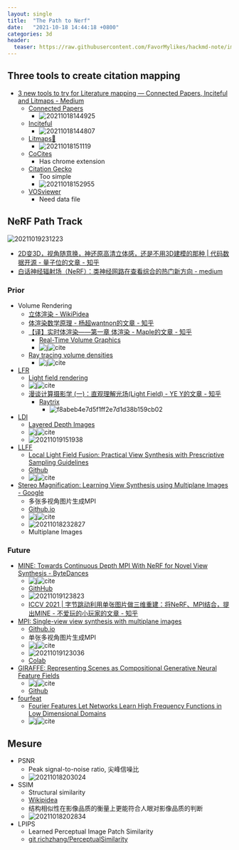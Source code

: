 ```yaml
---
layout: single
title:  "The Path to Nerf" 
date:   "2021-10-18 14:44:18 +0800"
categories: 3d
header:
  teaser: https://raw.githubusercontent.com/FavorMylikes/hackmd-note/img/img20211018233219.png
---
```


## Three tools to create citation mapping

- [3 new tools to try for Literature mapping — Connected Papers, Inciteful and Litmaps - Medium](https://aarontay.medium.com/3-new-tools-to-try-for-literature-mapping-connected-papers-inciteful-and-litmaps-a399f27622a)
  - [Connected Papers](https://www.connectedpapers.com/)
    - <img src="https://raw.githubusercontent.com/FavorMylikes/hackmd-note/img/img20211018144925.png" alt="20211018144925"/>
  - [Inciteful](https://inciteful.xyz/)
    - <img src="https://raw.githubusercontent.com/FavorMylikes/hackmd-note/img/img20211018144807.png" alt="20211018144807"/>
  - [Litmaps🤙](https://www.litmaps.co/)
    - <img src="https://raw.githubusercontent.com/FavorMylikes/hackmd-note/img/img20211018151119.png" alt="20211018151119"/>
  - [CoCites](https://www.cocites.com/)
    - Has chrome extension
  - [Citation Gecko](http://citationgecko.com/)
    - Too simple
    - <img src="https://raw.githubusercontent.com/FavorMylikes/hackmd-note/img/img20211018152955.png" alt="20211018152955"/>
  - [VOSviewer](https://www.vosviewer.com/)
    - Need data file

## NeRF Path Track

<img src="https://raw.githubusercontent.com/FavorMylikes/hackmd-note/img/img20211019231223.png" alt="20211019231223"/>

- [2D变3D，视角随意换，神还原高清立体感，还是不用3D建模的那种 | 代码数据开源 - 量子位的文章 - 知乎](https://zhuanlan.zhihu.com/p/128554388)
- [白话神经辐射场（NeRF）：类神经网路在查看综合的热门新方向 - medium](https://medium.com/%E8%BB%9F%E9%AB%94%E4%B9%8B%E5%BF%83/%E7%99%BD%E8%A9%B1neural-radiance-fields-nerf-%E9%A1%9E%E7%A5%9E%E7%B6%93%E7%B6%B2%E8%B7%AF%E5%9C%A8view-synthesis%E7%9A%84%E7%86%B1%E9%96%80%E6%96%B0%E6%96%B9%E5%90%91-23be9411d399)

### Prior

- Volume Rendering
  - [立体渲染 - WikiPidea](https://zh.wikipedia.org/wiki/%E7%AB%8B%E4%BD%93%E6%B8%B2%E6%9F%93)
  - [体渲染数学原理 - 杨超wantnon的文章 - 知乎](https://zhuanlan.zhihu.com/p/56710440)
  - [【译】实时体渲染——第一章 体渲染 - Maple的文章 - 知乎](https://zhuanlan.zhihu.com/p/260540982)
    - [Real-Time Volume Graphics](https://dl.acm.org/doi/abs/10.1145/1103900.1103929)
    - ![j](https://img.shields.io/badge/SIGGRAPH-2004-blue?style=flat-square)![cite](https://img.shields.io/badge/cite-996-blue?style=flat-square)
  - [Ray tracing volume densities](https://dl.acm.org/doi/abs/10.1145/964965.808594)
    - ![j](https://img.shields.io/badge/SIGGRAPH-1984-blue?style=flat-square)![cite](https://img.shields.io/badge/cite-1296-blue?style=flat-square)
- [LFR](https://graphics.stanford.edu/papers/light/)
  - [Light field rendering](https://dl.acm.org/doi/10.1145/237170.237199)
  - ![j](https://img.shields.io/badge/SIGGRAPH-1996-blue?style=flat-square)![cite](https://img.shields.io/badge/cite-5237-blue?style=flat-square)
  - [漫谈计算摄影学 (一)：直观理解光场(Light Field) - YE Y的文章 - 知乎](https://zhuanlan.zhihu.com/p/24982662)
    - [Raytrix](https://raytrix.de/)
      - <img src="https://raw.githubusercontent.com/FavorMylikes/hackmd-note/img/imgf8abeb4e7d5f1ff2e7d1d38b159cb02.png" alt="f8abeb4e7d5f1ff2e7d1d38b159cb02"/>
- [LDI](https://grail.cs.washington.edu/projects/ldi/)
  - [Layered Depth Images](https://grail.cs.washington.edu/projects/ldi/)
  - ![j](https://img.shields.io/badge/SIGGRAPH-1998-blue?style=flat-square)![cite](https://img.shields.io/badge/cite-1656-blue?style=flat-square)
  - <img src="https://raw.githubusercontent.com/FavorMylikes/hackmd-note/img/img20211019151938.png" alt="20211019151938"/>
- [LLFF](https://bmild.github.io/llff/)
  - [Local Light Field Fusion: Practical View Synthesis with Prescriptive Sampling Guidelines](https://bmild.github.io/llff/)
  - [Github](https://github.com/Fyusion/LLFF)
  - ![j](https://img.shields.io/badge/SIGGRAPH-2019-blue?style=flat-square)![cite](https://img.shields.io/badge/cite-198-blue?style=flat-square)
- [Stereo Magnification: Learning View Synthesis using Multiplane Images - Google](https://arxiv.org/abs/1805.09817)
  - 多张多视角图片生成MPI
  - [Github.io](https://tinghuiz.github.io/projects/mpi/)
  - ![j](https://img.shields.io/badge/SIGGRAPH-2018-blue?style=flat-square)![cite](https://img.shields.io/badge/cite-275-blue?style=flat-square)
  - <img src="https://raw.githubusercontent.com/FavorMylikes/hackmd-note/img/img20211018232827.png" alt="20211018232827"/>
  - Multiplane Images

### Future

- [MINE: Towards Continuous Depth MPI With NeRF for Novel View Synthesis - ByteDances](https://openaccess.thecvf.com/content/ICCV2021/html/Li_MINE_Towards_Continuous_Depth_MPI_With_NeRF_for_Novel_View_ICCV_2021_paper.html)
  - ![j](https://img.shields.io/badge/ICCV-2021-blue?style=flat-square)![cite](https://img.shields.io/badge/cite-0-blue?style=flat-square)
  - [GithHub](https://github.com/vincentfung13/MINE)
  - <img src="https://raw.githubusercontent.com/FavorMylikes/hackmd-note/img/img20211019123823.png" alt="20211019123823"/>
  - [ICCV 2021 | 字节跳动利用单张图片做三维重建：将NeRF、MPI结合，提出MINE - 不爱玩的小玩家的文章 - 知乎](https://zhuanlan.zhihu.com/p/419468401)
- [MPI: Single-view view synthesis with multiplane images](https://arxiv.org/abs/2004.11364)
  - [Github.io](https://single-view-mpi.github.io/)
  - 单张多视角图片生成MPI
  - ![j](https://img.shields.io/badge/CVPR-2020-blue?style=flat-square)![cite](https://img.shields.io/badge/cite-60-blue?style=flat-square)
  - <img src="https://raw.githubusercontent.com/FavorMylikes/hackmd-note/img/img20211019123036.png" alt="20211019123036"/>
  - [Colab](https://colab.research.google.com/github/google-research/google-research/blob/master/single_view_mpi/example.ipynb#scrollTo=7vbB3JcaqirL)
- [GIRAFFE: Representing Scenes as Compositional Generative Neural Feature Fields](https://arxiv.org/abs/2011.12100)
  - ![j](https://img.shields.io/badge/CVPR-2021-blue?style=flat-square)![cite](https://img.shields.io/badge/cite-30-blue?style=flat-square)
  - [Github](https://github.com/autonomousvision/giraffe)
- [fourfeat](https://bmild.github.io/fourfeat/)
  - [Fourier Features Let Networks Learn
High Frequency Functions in Low Dimensional Domains](https://arxiv.org/abs/2006.10739)
  - ![j](https://img.shields.io/badge/NeurIPS-2020-blue?style=flat-square)![cite](https://img.shields.io/badge/cite-171-blue?style=flat-square)

## Mesure

- PSNR
  - Peak signal-to-noise ratio, 尖峰信噪比
  - <img src="https://raw.githubusercontent.com/FavorMylikes/hackmd-note/img/img20211018203024.png" alt="20211018203024"/>
- SSIM
  - Structural similarity
  - [Wikipidea](https://en.wikipedia.org/wiki/Structural_similarity)
  - 结构相似性在影像品质的衡量上更能符合人眼对影像品质的判断
  - <img src="https://raw.githubusercontent.com/FavorMylikes/hackmd-note/img/img20211018202834.png" alt="20211018202834"/>
- LPIPS
  - Learned Perceptual Image Patch Similarity
  - [git richzhang/PerceptualSimilarity](https://github.com/richzhang/PerceptualSimilarity)
